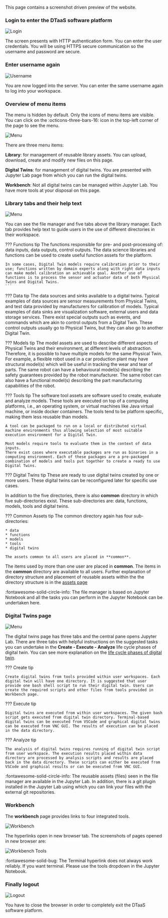 This page contains a screenshot driven preview of the website.

### Login to enter the DTaaS software platform

![Login](login.png)

The screen presents with HTTP authentication form. You can enter the user credentials. You will be using HTTPS secure communication so the username and password are secure.
### Enter username again

![Username](username.png)

You are now logged into the server. You can enter the same username again to log into your workspace.

### Overview of menu items

The menu is hidden by default. Only the icons of menu items are visible. You can click on the :octicons-three-bars-16: icon in the top-left corner of the page to see the menu.

![Menu](menu.png)

There are three menu items:

**Library**: for management of reusable library assets. You can upload, download, create and modify new files on this page.

**Digital Twins**: for management of digital twins. You are presented with Jupyter Lab page from which you can run the digital twins.

**Workbench**: Not all digital twins can be managed within Jupyter Lab. You have more tools at your disposal on this page.


### Library tabs and their help text

![Menu](library.png)

You can see the file manager and five tabs above the library manager. Each tab provides help text to guide users in the use of different directories in their workspace.

??? Functions tip 
    The functions responsible for pre- and post-processing of: data inputs, data outputs, control outputs. The data science libraries and functions can be used to create useful function assets for the platform.

    In some cases, Digital Twin models require calibration prior to their use; functions written by domain experts along with right data inputs can make model calibration an achievable goal. Another use of functions is to process the sensor and actuator data of both Physical Twins and Digital Twins.
    ```

??? Data tip
    The data sources and sinks available to a digital twins. Typical examples of data sources are sensor measurements from  Physical Twins, and test data provided by manufacturers for calibration of models. Typical examples of data sinks are visualization software, external users and data storage services. There exist special outputs such as events, and commands which are akin to control outputs from a Digital Twin. These control outputs usually go to Physical Twins, but they can also go to another Digital Twin.

??? Models tip
    The model assets are used to describe different aspects of Physical Twins and their environment, at different levels of abstraction. Therefore, it is possible to have multiple models for the same Physical Twin. For example, a flexible robot used in a car production plant may have structural model(s) which will be useful in tracking the wear and tear of parts. The same robot can have a behavioural model(s) describing the safety guarantees provided by the robot manufacturer. The same robot can also have a functional model(s) describing the part manufacturing capabilities of the robot.

??? Tools tip
    The software tool assets are software used to create, evaluate and analyze models. These tools are executed on top of a computing platforms, i.e., an operating system, or virtual machines like Java virtual machine, or inside docker containers. The tools tend to be platform specific, making them less reusable than models. 

    A tool can be packaged to run on a local or distributed virtual machine environments thus allowing selection of most suitable execution environment for a Digital Twin. 

    Most models require tools to evaluate them in the context of data inputs. 
    There exist cases where executable packages are run as binaries in a computing environment. Each of these packages are a pre-packaged combination of models and tools put together to create a ready to use Digital Twins.

??? Digital Twins tip
    These are ready to use digital twins created by one or more users. These digital twins can be reconfigured later for specific use cases.

In addition to the five directories, there is also **common** directory in which five sub-directories exist. These sub-directories are: data, functions, models, tools and digital twins.

??? Common Assets tip
    The common directory again has four sub-directories:

    * data
    * functions
    * models
    * tools
    * digital twins
    
    The assets common to all users are placed in **common**.


The items used by more than one user are placed in **common**. The items in the **common** directory are available to all users. Further explanation of directory structure and placement of reusable assets within the the directory structure is in the [assets page](../servers/lib/assets.md#file-system-structure)

:fontawesome-solid-circle-info: The file manager is based on Jupyter Notebook and all the tasks you can perform in the Jupyter Notebook can be undertaken here.

### Digital Twins page

![Menu](digital_twins.png)

The digital twins page has three tabs and the central pane opens Jupyter Lab. There are three tabs with helpful instructions on the suggested tasks you can undertake in the **Create - Execute - Analyze** life cycle phases of digital twin. You can see more explanation on the [life cycle phases of digital twin](../digital-twins/lifecycle.md).

??? Create tip

    Create digital twins from tools provided within user workspaces. Each digital twin will have one directory. It is suggested that user provide one bash shell script to run their digital twin. Users can create the required scripts and other files from tools provided in Workbench page.

??? Execute tip

    Digital twins are executed from within user workspaces. The given bash script gets executed from digital twin directory. Terminal-based digital twins can be executed from VSCode and graphical digital twins can be executed from VNC GUI. The results of execution can be placed in the data directory.

??? Analyze tip

    The analysis of digital twins requires running of digital twin script from user workspace. The execution results placed within data directory are processed by analysis scripts and results are placed back in the data directory. These scripts can either be executed from VSCode and graphical results or can be executed from VNC GUI.

:fontawesome-solid-circle-info: The reusable assets (files) seen in the file manager are available in the Jupyter Lab. In addition, there is a git plugin installed in the Jupyter Lab using which you can link your files with the external git repositories.

### Workbench

The **workbench** page provides links to four integrated tools.

![Workbench](workbench.png)

The hyperlinks open in new browser tab. The screenshots of pages opened in new browser are:

![Workbench Tools](workbench_tools.png)

:fontawesome-solid-bug: The Terminal hyperlink does not always work reliably. If you want terminal. Please use the tools dropdown in the Jupyter Notebook.


### Finally logout

![Logout](logout.png)

You have to close the browser in order to completely exit the DTaaS software platform.